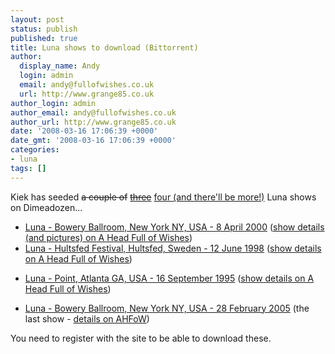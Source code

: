 ```yaml
---
layout: post
status: publish
published: true
title: Luna shows to download (Bittorrent)
author:
  display_name: Andy
  login: admin
  email: andy@fullofwishes.co.uk
  url: http://www.grange85.co.uk
author_login: admin
author_email: andy@fullofwishes.co.uk
author_url: http://www.grange85.co.uk
date: '2008-03-16 17:06:39 +0000'
date_gmt: '2008-03-16 17:06:39 +0000'
categories:
- luna
tags: []
---
```

<p>Kiek has seeded <del datetime="2008-03-16T23:59:51+00:00">a couple of</del> <ins datetime="2008-03-16T23:59:51+00:00"><del datetime="2008-03-17T10:19:16+00:00">three</del></ins> <ins datetime="2008-03-17T10:19:16+00:00">four (and there'll be more!)</ins> Luna shows on Dimeadozen...</p>
<ul>
<li><a href="http://www.dimeadozen.org/torrents-details.php?id=188261">Luna - Bowery Ballroom, New York NY, USA - 8 April 2000</a> (<a href="/database/show/2000-04-08-luna-bowery-ballroom-new-york-ny-usa-2/">show details (and pictures) on A Head Full of Wishes</a>)</li>
<li><a href="http://www.dimeadozen.org/torrents-details.php?id=188283">Luna - Hultsfed Festival, Hultsfed, Sweden - 12 June 1998</a> (<a href="/database/show/1998-06-12-luna-hultsfed-festival-hultsfed-sweden/">show details on A Head Full of Wishes</a>)</li>
<p><ins datetime="2008-03-16T23:59:51+00:00">
<li><a href="http://www.dimeadozen.org//torrents-details.php?id=188376">Luna - Point, Atlanta GA, USA - 16 September 1995</a> (<a href="/database/show/1995-09-16-luna-point-atlanta-ga-usa/">show details on A Head Full of Wishes</a>)</li>
<p></ins><ins datetime="2008-03-17T10:19:16+00:00">
<li><a href="http://www.dimeadozen.org/torrents-details.php?id=188429">Luna - Bowery Ballroom, New York NY, USA - 28 February 2005<a> (the last show - <a href="http://db.fullofwishes.co.uk/gigography/show/684/">details on AHFoW</a>)</li>
<p></ins></p>
</ul>
<p>You need to register with the site to be able to download these.</p>
